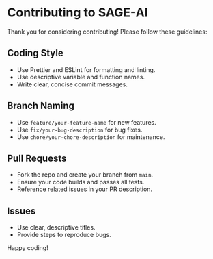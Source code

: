 # Contributing to SAGE-AI

Thank you for considering contributing! Please follow these guidelines:

## Coding Style
- Use Prettier and ESLint for formatting and linting.
- Use descriptive variable and function names.
- Write clear, concise commit messages.

## Branch Naming
- Use `feature/your-feature-name` for new features.
- Use `fix/your-bug-description` for bug fixes.
- Use `chore/your-chore-description` for maintenance.

## Pull Requests
- Fork the repo and create your branch from `main`.
- Ensure your code builds and passes all tests.
- Reference related issues in your PR description.

## Issues
- Use clear, descriptive titles.
- Provide steps to reproduce bugs.

Happy coding!